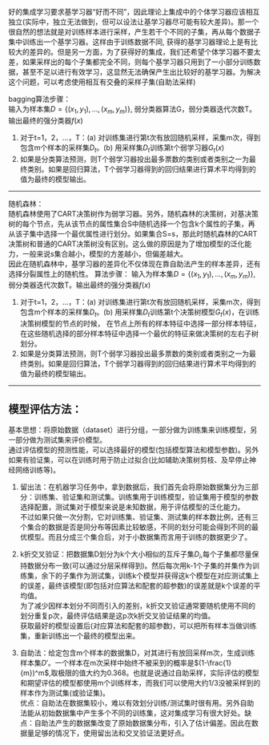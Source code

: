 好的集成学习要求基学习器“好而不同”，因此理论上集成中的个体学习器应该相互独立(实际中，独立无法做到，但可以设法让基学习器尽可能有较大差异)。那一个很自然的想法就是对训练样本进行采样，产生若干个不同的子集，再从每个数据子集中训练出一个基学习器。这样由于训练数据不同, 获得的基学习器理论上是有比较大的差异的。但是另一方面，为了获得好的集成，我们还希望个体学习器不要太差，如果采样出的每个子集都完全不同，则每个基学习器只用到了一小部分训练数据，甚至不足以进行有效学习，这显然无法确保产生出比较好的基学习器。为解决这个问题，可以考虑使用相互有交叠的采样子集(自助法采样)

bagging算法步骤：  
输入为样本集$D=\{(x_1,y_1), ..., (x_m,y_m)\}$, 弱分类器算法G，弱分类器迭代次数T。输出最终的强分类器$f(x)$  
1. 对于t=1，2，...，T：(a) 对训练集进行第t次有放回随机采样，采集m次，得到包含m个样本的采样集$D_t$。(b) 用采样集$D_t$训练第t个弱学习器$G_t(x)$
2. 如果是分类算法预测，则T个弱学习器投出最多票数的类别或者类别之一为最终类别。如果是回归算法，T个弱学习器得到的回归结果进行算术平均得到的值为最终的模型输出。  

-------

随机森林：  
随机森林使用了CART决策树作为弱学习器。另外，随机森林的决策树，对基决策树的每个节点，先从该节点的属性集合S中随机选择一个包含k个属性的子集，再从该子集中选择一个最优属性进行划分。如果集合S=s，那此时随机森林的CART决策树和普通的CART决策树没有区别。这么做的原因是为了增加模型的泛化能力，一般来说s集合越小，模型的方差越小，但偏差越大。  
因此在随机森林中，基学习器的差异化不仅体现在靠自助法产生的样本差异，还有选择分裂属性上的随机性。
算法步骤：
输入为样本集$D=\{(x_1,y_1), ..., (x_m,y_m)\}$, 弱分类器迭代次数T。输出最终的强分类器$f(x)$  
1. 对于t=1，2，...，T：(a) 对训练集进行第t次有放回随机采样，采集m次，得到包含m个样本的采样集$D_t$。(b) 用采样集$D_t$训练第t个决策树模型$G_t(x)$，在训练决策树模型的节点的时候， 在节点上所有的样本特征中选择一部分样本特征， 在这些随机选择的部分样本特征中选择一个最优的特征来做决策树的左右子树划分。
2. 如果是分类算法预测，则T个弱学习器投出最多票数的类别或者类别之一为最终类别。如果是回归算法，T个弱学习器得到的回归结果进行算术平均得到的值为最终的模型输出。  

----
模型评估方法：  
---
基本思想：将原始数据（dataset）进行分组，一部分做为训练集来训练模型，另一部分做为测试集来评价模型。  
通过评估模型的预测性能，可以选择最好的模型(包括模型算法和模型参数)。另外如果有验证集，可以在训练时用于防止过拟合(比如辅助决策树剪枝、及早停止神经网络训练等)。  

1. 留出法：在机器学习任务中，拿到数据后，我们首先会将原始数据集分为三部分：训练集、验证集和测试集。训练集用于训练模型，验证集用于模型的参数选择配置，测试集对于模型来说是未知数据，用于评估模型的泛化能力。  
   不过如果只做一次分割，它对训练集、验证集、测试集的样本数比例，还有三个集合的数据是否是同分布等因素比较敏感，不同的划分可能会得到不同的最优模型。而且分成三个集合后，对于小数据集而言用于训练的数据更少了。

2. k折交叉验证：把数据集D划分为k个大小相似的互斥子集$D_i$,每个子集都尽量保持数据分布一致(可以通过分层采样得到)。然后每次用k-1个子集的并集作为训练集，余下的子集作为测试集，训练k个模型并获得这k个模型在对应测试集上的误差，最终该模型(即包括对应算法和配套的超参数)的误差就是k个误差的平均值。  
   为了减少因样本划分不同而引入的差别，k折交叉验证通常要随机使用不同的划分重复p次，最终评估结果是这p次k折交叉验证结果的均值。  
   获取最好的模型设置后(对应算法和配套的超参数)，可以把所有样本当做训练集，重新训练出一个最终的模型出来。

3. 自助法：给定包含m个样本的数据集D，对其进行有放回采样m次，生成训练样本集$D'$。一个样本在m次采样中始终不被采到的概率是$(1-\frac{1}{m})^m$,取极限的值大约为0.368。也就是说通过自助采样，实际评估的模型和期望评估的模型都使用m个训练样本，而我们可以使用大约1/3没被采样到的样本作为测试集(或验证集)。  
   优点：自助法在数据集较小，难以有效划分训练/测试集时很有用。另外自助法能从初始数据集中产生多个不同的训练集，这对集成学习有很大好处。缺点：自助法产生的数据集改变了原始数据集分布，引入了估计偏差。因此在数据量足够的情况下，使用留出法和交叉验证法更好点。
